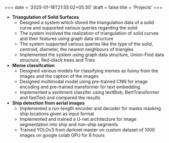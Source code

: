 +++
date = '2025-01-18T21:55:02+05:30'
draft = false
title = 'Projects'
+++
<!----
- **Simple Git**(In progress)
    - Implemented a cli to make running of day to day git commands easy.
    - Personal project to ease my day to day work @sprinklr
--->
- **Triangulation of Solid Surfaces**
    - Designed a system which stored the triangulation data of a solid curve and supported various queries regarding the solid
    - The system involved the realization of triangulation of solid curves and their features using graph data structure
    - The system supported various queries like the type of the solid, centroid, diameter, the nearest neighbours of triangles
    - Implemented the system using graph data structure, Union-Find data structure, Red-black trees and Tries
- **Meme classifcation**
    - Designed various models for classifying memes as funny from the images and the caption of the images
    - Designed multimodal model using pre-trained CNN for image encoding and pre-trained transformer for text embedding.
    - Implemented a sentiment classifer using textBlob, BertTransformer and fastText and compared the results
- **Ship detection from aerial images**
    - Implemented a run-length encoder and decoder for masks masking ship locations given as input format
    - Implemented and trained a U-net architecture for image segmentation into ship and non-ship segments
    - Trained YOLOv3 from darknet master on custom dataset of 1000 images on google colab GPU for 8 hours

